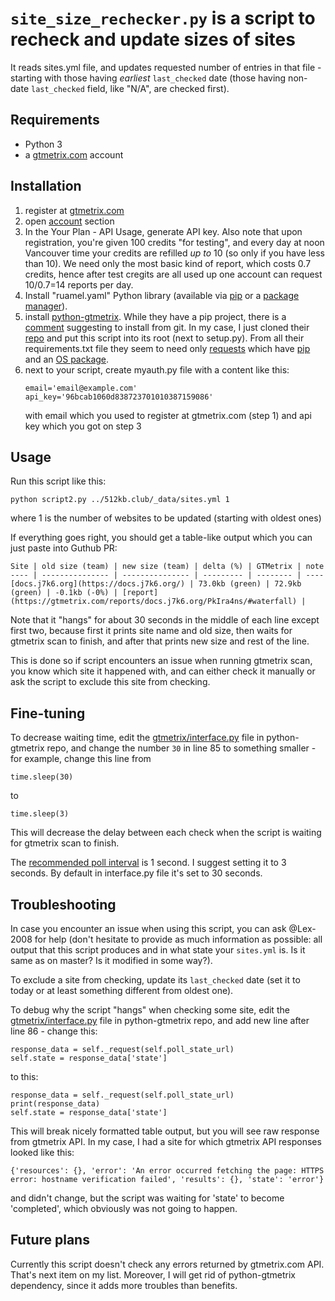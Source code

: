 `site_size_rechecker.py` is a script to recheck and update sizes of sites
=========================================================================

It reads sites.yml file,
and updates requested number of entries in that file -
starting with those having _earliest_ `last_checked` date
(those having non-date `last_checked` field, like "N/A", are checked first).

Requirements
------------

* Python 3
* a [gtmetrix.com](https://gtmetrix.com/) account

Installation
------------

1. register at [gtmetrix.com](https://gtmetrix.com/)
2. open [account](https://gtmetrix.com/dashboard/account) section
3. In the Your Plan - API Usage, generate API key.
    Also note that upon registration, you're given 100 credits "for testing", and every day at noon Vancouver time your credits are refilled _up to_ 10 (so only if you have less than 10). We need only the most basic kind of report, which costs 0.7 credits, hence after test cregits are all used up one account can request 10/0.7=14 reports per day.
4. Install "ruamel.yaml" Python library (available via [pip][yml-pip] or a [package manager][yml-arch]).
5. install [python-gtmetrix][repo].
    While they have a pip project, there is a [comment](https://github.com/aisayko/python-gtmetrix/issues/13#issuecomment-781785672) suggesting to install from git. In my case, I just cloned their [repo][] and put this script into its root (next to setup.py). From all their requirements.txt file they seem to need only [requests][req] which have [pip][req-pip] and an [OS package][req-os].
6. next to your script, create myauth.py file with a content like this:
    ````
    email='email@example.com'
    api_key='96bcab1060d838723701010387159086'
    ````
    with email which you used to register at gtmetrix.com (step 1) and api key which you got on step 3

[repo]: https://github.com/aisayko/python-gtmetrix

[req]: http://python-requests.org/
[req-pip]: https://pypi.org/project/requests/
[req-os]: https://archlinux.org/packages/extra/any/python-requests/
[yml-pip]: https://pypi.org/project/ruamel.yaml/
[yml-arch]: https://archlinux.org/packages/community/any/python-ruamel-yaml/

Usage
-----

Run this script like this:

    python script2.py ../512kb.club/_data/sites.yml 1

where 1 is the number of websites to be updated (starting with oldest ones)

If everything goes right, you should get a table-like output which you can just paste into Guthub PR:

    Site | old size (team) | new size (team) | delta (%) | GTMetrix | note
    ---- | --------------- | --------------- | --------- | -------- | ----
    [docs.j7k6.org](https://docs.j7k6.org/) | 73.0kb (green) | 72.9kb (green) | -0.1kb (-0%) | [report](https://gtmetrix.com/reports/docs.j7k6.org/PkIra4ns/#waterfall) | 

Note that it "hangs" for about 30 seconds in the middle of each line except first two,
because first it prints site name and old size,
then waits for gtmetrix scan to finish,
and after that prints new size and rest of the line.

This is done so if script encounters an issue when running gtmetrix scan,
you know which site it happened with,
and can either check it manually or ask the script to exclude this site from checking.

Fine-tuning
-----------

To decrease waiting time,
edit the [gtmetrix/interface.py][int] file in python-gtmetrix repo,
and change the number `30` in line 85 to something smaller - for example, change this line from

	time.sleep(30)

to

	time.sleep(3)

This will decrease the delay between each check when the script is waiting for gtmetrix scan to finish.

The [recommended poll interval][rec] is 1 second.
I suggest setting it to 3 seconds.
By default in interface.py file it's set to 30 seconds.

[int]: https://github.com/aisayko/python-gtmetrix/blob/master/gtmetrix/interface.py#L85
[rec]: https://gtmetrix.com/api/docs/0.1/#api-test-state

Troubleshooting
---------------

In case you encounter an issue when using this script,
you can ask @Lex-2008 for help
(don't hesitate to provide as much information as possible:
all output that this script produces and in what state your `sites.yml` is.
Is it same as on master? Is it modified in some way?).

To exclude a site from checking, update its `last_checked` date
(set it to today or at least something different from oldest one).

To debug why the script "hangs" when checking some site,
edit the [gtmetrix/interface.py][int2] file in python-gtmetrix repo,
and add new line after line 86 - change this:

	response_data = self._request(self.poll_state_url)
	self.state = response_data['state']

to this:

	response_data = self._request(self.poll_state_url)
	print(response_data)
	self.state = response_data['state']

This will break nicely formatted table output,
but you will see raw response from gtmetrix API.
In my case, I had a site for which gtmetrix API responses looked like this:

	{'resources': {}, 'error': 'An error occurred fetching the page: HTTPS error: hostname verification failed', 'results': {}, 'state': 'error'}

and didn't change, but the script was waiting for 'state' to become 'completed', which obviously was not going to happen.

[int2]: https://github.com/aisayko/python-gtmetrix/blob/master/gtmetrix/interface.py#L86

Future plans
------------

Currently this script doesn't check any errors returned by gtmetrix.com API. That's next item on my list. Moreover, I will get rid of python-gtmetrix dependency, since it adds more troubles than benefits.

